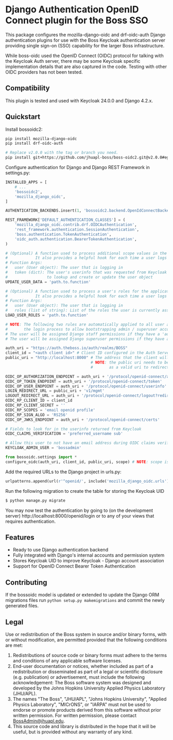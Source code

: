 # Django Authentication OpenID Connect plugin for the Boss SSO

This package configures the mozilla-django-oidc and drf-oidc-auth Django
authentication plugins for use with the Boss Keycloak authentication server providing
single sign-on (SSO) capability for the larger Boss infrastructure.

While boss-oidc used the OpenID Connect (OIDC) protocol for talking with the Keycloak
Auth server, there may be some Keycloak specific implementation details that are also
captured in the code. Testing with other OIDC providers has not been tested.


## Compatibility

This plugin is tested and used with Keycloak 24.0.0 and Django 4.2.x.


## Quickstart

Install bossoidc2:

```sh
pip install mozilla-django-oidc
pip install drf-oidc-auth

# Replace v2.0.0 with the tag or branch you need.
pip install git+https://github.com/jhuapl-boss/boss-oidc2.git@v2.0.0#egg=boss-oidc2
```

Configure authentication for Django and Django REST Framework in settings.py:

```py
INSTALLED_APPS = [
    # ...
    'bossoidc2',
    'mozilla_django_oidc',
]

AUTHENTICATION_BACKENDS.insert(1, 'bossoidc2.backend.OpenIdConnectBackend') 

REST_FRAMEWORK['DEFAULT_AUTHENTICATION_CLASSES'] = (
    'mozilla_django_oidc.contrib.drf.OIDCAuthentication',
    'rest_framework.authentication.SessionAuthentication',
    'boss.authentication.TokenAuthentication',
    'oidc_auth.authentication.BearerTokenAuthentication',
)

# (Optional) A function used to process additional scope values in the token
#            It also provides a helpful hook for each time a user logs in
# Function Args:
#   user (User object): The user that is logging in
#   token (dict): The user's userinfo that was requested from Keycloak and used
#                 to lookup and create or update the user object
UPDATE_USER_DATA = 'path.to.function'

# (Optional) A function used to process a user's roles for the application
#            It also provides a helpful hook for each time a user logs in
# Function Args:
#   user (User object): The user that is logging in
#   roles (list of string): List of the roles the user is currently assigned
LOAD_USER_ROLES = 'path.to.function'

# NOTE: The following two rules are automatically applied to all user account during
#       the login process to allow bootstrapping admin / superuser accounts.
# The user will be assigned Django staff permissions if they have a 'admin' or 'superuser' role in Keycloak
# The user will be assigned Django superuser permissions if they have a 'superuser' role in Keycloak

auth_uri = "https://auth.theboss.io/auth/realms/BOSS"
client_id = "<auth client id>" # Client ID configured in the Auth Server
public_uri = "http://localhost:8000" # The address that the client will be redirected back to
                                     # NOTE: the public uri needs to be configured in the Auth Server
                                     #       as a valid uri to redirect to

OIDC_OP_AUTHORIZATION_ENDPOINT = auth_uri + '/protocol/openid-connect/auth'
OIDC_OP_TOKEN_ENDPOINT = auth_uri + '/protocol/openid-connect/token'
OIDC_OP_USER_ENDPOINT = auth_uri + '/protocol/openid-connect/userinfo'
LOGIN_REDIRECT_URL = public_uri + 'v1/mgmt'
LOGOUT_REDIRECT_URL = auth_uri + '/protocol/openid-connect/logout?redirect_uri=' + public_uri
OIDC_RP_CLIENT_ID = client_id
OIDC_RP_CLIENT_SECRET = ''
OIDC_RP_SCOPES = 'email openid profile'
OIDC_RP_SIGN_ALGO = 'RS256'
OIDC_OP_JWKS_ENDPOINT = auth_uri + '/protocol/openid-connect/certs'

# Fields to look for in the userinfo returned from Keycloak
OIDC_CLAIMS_VERIFICATION = 'preferred_username sub'

# Allow this user to not have an email address during OIDC claims verification.
KEYCLOAK_ADMIN_USER = 'bossadmin'

from bossoidc.settings import *
configure_oidc(auth_uri, client_id, public_uri, scope) # NOTE: scope is optional and can be left out
```

Add the required URLs to the Django project in urls.py:

```py
urlpatterns.append(url(r'^openid/', include('mozilla_django_oidc.urls')))
```

Run the following migration to create the table for storing the Keycloak UID

```sh
$ python manage.py migrate
```

You may now test the authentication by going to (on the development server) http://localhost:8000/openid/login or to any
of your views that requires authentication.


## Features

* Ready to use Django authentication backend
* Fully integrated with Django's internal accounts and permission system
* Stores Keycloak UID to improve Keycloak - Django account association
* Support for OpenID Connect Bearer Token Authentication


## Contributing

If the bossoidc model is updated or extended to update the Django ORM migrations files run `python setup.py makemigrations` and commit the newly generated files.


## Legal

Use or redistribution of the Boss system in source and/or binary forms, with or without modification, are permitted provided that the following conditions are met:

1. Redistributions of source code or binary forms must adhere to the terms and conditions of any applicable software licenses.
2. End-user documentation or notices, whether included as part of a redistribution or disseminated as part of a legal or scientific disclosure (e.g. publication) or advertisement, must include the following acknowledgement:  The Boss software system was designed and developed by the Johns Hopkins University Applied Physics Laboratory (JHU/APL).
3. The names "The Boss", "JHU/APL", "Johns Hopkins University", "Applied Physics Laboratory", "MICrONS", or "IARPA" must not be used to endorse or promote products derived from this software without prior written permission. For written permission, please contact BossAdmin@jhuapl.edu.
4. This source code and library is distributed in the hope that it will be useful, but is provided without any warranty of any kind.

